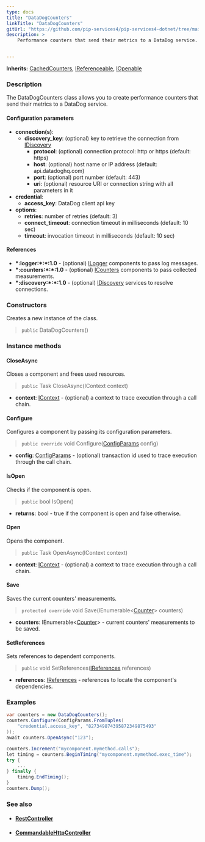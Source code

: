 ```yaml
---
type: docs
title: "DataDogCounters"
linkTitle: "DataDogCounters"
gitUrl: "https://github.com/pip-services4/pip-services4-dotnet/tree/main/pip-services4-expressions-dotnet"
description: >
    Performance counters that send their metrics to a DataDog service.


---
```


**Inherits:** [CachedCounters](../../../observability/count/cached_counters/), [IReferenceable](../../../components/refer/ireferenceable), [IOpenable](../../../components/run/iopenable)

### Description
The DataDogCounters class allows you to create performance counters that send their metrics to a DataDog service.


#### Configuration parameters

- **connection(s)**:           
  - **discovery_key**: (optional) key to retrieve the connection from [IDiscovery](../../../config/connect/idiscovery)
    - **protocol**: (optional) connection protocol: http or https (default: https)
    - **host**: (optional) host name or IP address (default: api.datadoghq.com)
    - **port**: (optional) port number (default: 443)
    - **uri**: (optional) resource URI or connection string with all parameters in it
- **credential**:
    - **access_key**: DataDog client api key
- **options**:
  - **retries**: number of retries (default: 3)
  - **connect_timeout**: connection timeout in milliseconds (default: 10 sec)
  - **timeout**: invocation timeout in milliseconds (default: 10 sec)



#### References

- **\*:logger:\*:\*:1.0** - (optional) [ILogger](../../../observability/log/ilogger) components to pass log messages.
- **\*:counters:\*:\*:1.0** - (optional) [ICounters](../../../observability/count/icounters) components to pass collected measurements.
- **\*:discovery:\*:\*:1.0** - (optional) [IDiscovery](../../../config/connect/idiscovery) services to resolve connections.

### Constructors
Creates a new instance of the class.

> `public` DataDogCounters()


### Instance methods

#### CloseAsync
Closes a component and frees used resources.

> `public` Task CloseAsync(IContext context)

- **context**: [IContext](../../../components/context/icontext) - (optional) a context to trace execution through a call chain.


#### Configure
Configures a component by passing its configuration parameters.

> `public override` void Configure([ConfigParams](../../../components/config/config_params) config)

- **config**: [ConfigParams](../../../components/config/config_params) - (optional) transaction id used to trace execution through the call chain.

#### IsOpen
Checks if the component is open.

> `public` bool IsOpen()

- **returns**: bool - true if the component is open and false otherwise.


#### Open
Opens the component.

> `public` Task OpenAsync(IContext context)

- **context**: [IContext](../../../components/context/icontext) - (optional) a context to trace execution through a call chain.


#### Save
Saves the current counters' measurements.

> `protected override` void Save(IEnumerable<[Counter](../../../observability/count/counter)> counters)

- **counters**: IEnumerable<[Counter](../../../observability/count/counter)> - current counters' measurements to be saved.


#### SetReferences
Sets references to dependent components.

> `public` void SetReferences([IReferences](../../../components/refer/ireferences) references)

- **references**: [IReferences](../../../components/refer/ireferences) - references to locate the component's dependencies.


### Examples

```cs
var counters = new DataDogCounters();
counters.Configure(ConfigParams.FromTuples(
    "credential.access_key", "827349874395872349875493"
));
await counters.OpenAsync("123");

counters.Increment("mycomponent.mymethod.calls");
let timing = counters.BeginTiming("mycomponent.mymethod.exec_time");
try {
    ...
} finally {
    timing.EndTiming();
}
counters.Dump();
```


### See also
- #### [RestController](../../../http/controller/rest_controller)
- #### [CommandableHttpController](../../../http/controllers/commandable_http_controller)
